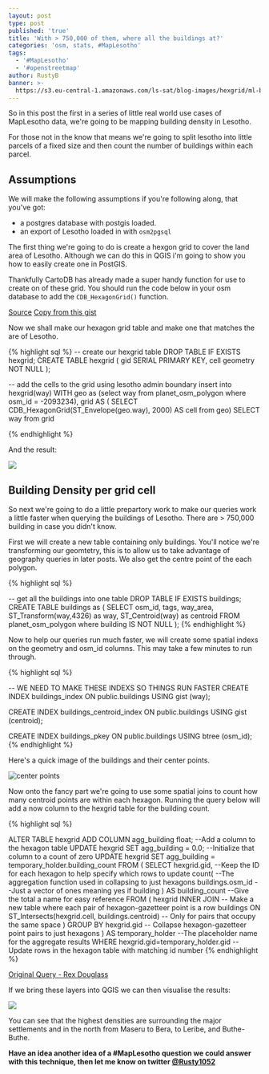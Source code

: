 ```yaml
---
layout: post
type: post
published: 'true'
title: 'With > 750,000 of them, where all the buildings at?'
categories: 'osm, stats, #MapLesotho'
tags:
  - '#MapLesotho'
  - '#openstreetmap'
author: RustyB
banner: >-
  https://s3.eu-central-1.amazonaws.com/ls-sat/blog-images/hexgrid/ml-bulding-densityw.jpg
---
```


So in this post the first in a series of little real world use cases of MapLesotho data, we're going to be mapping building density in Lesotho.

For those not in the know that means we're going to split lesotho into little parcels of a fixed size and then count the number of buildings within each parcel.

## Assumptions

We will make the following assumptions if you're following along, that you've got:

- a postgres database with postgis loaded.
- an export of Lesotho loaded in with `osm2pgsql`

The first thing we're going to do is create a hexgon grid to cover the land area of Lesotho. Although we can do this in QGIS i'm going to show you how to easily create one in PostGIS.

Thankfully CartoDB has already made a super handy function for use to create on of these grid. You should run the code below in your osm database to add the `CDB_HexagonGrid()` function.

[Source](https://github.com/CartoDB/cartodb-postgresql/blob/master/scripts-available/CDB_Hexagon.sql) [Copy from this gist](https://gist.github.com/rustyb/a9e266f1c3e96d0812609b5874c26322#file-cartodb-hexagon-grid-function-sql)

Now we shall make our hexagon grid table and make one that matches the are of Lesotho.

{% highlight sql %}
-- create our hexgrid table
DROP TABLE IF EXISTS hexgrid;
CREATE TABLE hexgrid (
  gid             SERIAL PRIMARY KEY,
  cell           geometry NOT NULL
);

-- add the cells to the grid using lesotho admin boundary
insert into hexgrid(way)
  WITH
 geo as (select way from planet_osm_polygon where osm_id = -2093234),
 grid AS ( SELECT CDB_HexagonGrid(ST_Envelope(geo.way), 2000) AS cell from geo)
SELECT way from grid

{% endhighlight %}

And the result:

![](https://s3.eu-central-1.amazonaws.com/ls-sat/blog-images/hexgrid/hexgrid.jpg)

## Building Density per grid cell

So next we're going to do a little prepartory work to make our queries work a little faster when querying the buildings of Lesotho. There are > 750,000 building in case you didn't know.

First we will create a new table containing only buildings. You'll notice we're transforming our geomtetry, this is to allow us to take advantage of geography queries in later posts. We also get the centre point of the each polygon.

{% highlight sql %}

-- get all the buildings into one table
DROP TABLE IF EXISTS buildings;
CREATE TABLE buildings as (
SELECT osm_id, tags, way_area, ST_Transform(way,4326) as way, ST_Centroid(way) as centroid
FROM planet_osm_polygon where building IS NOT NULL
);
{% endhighlight %}

Now to help our queries run much faster, we will create some spatial indexs on the geometry and osm_id columns. This may take a few minutes to run through.

{% highlight sql %}

-- WE NEED TO MAKE THESE INDEXS SO THINGS RUN FASTER
CREATE INDEX buildings_index
  ON public.buildings
  USING gist
  (way);

CREATE INDEX buildings_centroid_index
  ON public.buildings
  USING gist
  (centroid);

CREATE INDEX buildings_pkey
  ON public.buildings
  USING btree
  (osm_id);
{% endhighlight %}

Here's a quick image of the buildings and their center points.

![center points](https://s3.eu-central-1.amazonaws.com/ls-sat/blog-images/hexgrid/buildings.jpg)

Now onto the fancy part we're going to use some spatial joins to count how many centroid points are within each hexagon. Running the query below will add a now column to the hexgrid table for the building count.

{% highlight sql %}

ALTER TABLE hexgrid ADD COLUMN agg_building float; --Add a column to the hexagon table
UPDATE hexgrid SET agg_building = 0.0; --Initialize that column to a count of zero
UPDATE hexgrid SET agg_building = temporary_holder.building_count
  FROM
  (
    SELECT
      hexgrid.gid, --Keep the ID for each hexagon to help specify which rows to update
      count( --The aggregation function used in collapsing to just hexagons
          buildings.osm_id --Just a vector of ones meaning yes if building
          ) AS building_count --Give the total a name for easy reference
    FROM
    (
      hexgrid
      INNER JOIN -- Make a new table where each pair of hexagon-gazetteer point is a row
      buildings
      ON ST_Intersects(hexgrid.cell, buildings.centroid) -- Only for pairs that occupy the same space
    )
    GROUP BY hexgrid.gid -- Collapse hexagon-gazetteer point pairs to just hexagons
  ) AS temporary_holder --The placeholder name for the aggregate results
  WHERE hexgrid.gid=temporary_holder.gid --Update rows in the hexagon table with matching id number
{% endhighlight %}

[Original Query - Rex Douglass](http://rexdouglass.com/spatial-hexagon-binning-in-postgis/)

If we bring these layers into QGIS we can then visualise the results:

![](https://s3.eu-central-1.amazonaws.com/ls-sat/blog-images/hexgrid/ml-bulding-densityw.jpg)

You can see that the highest densities are surrounding the major settlements and in the north from Maseru to Bera, to Leribe, and Buthe-Buthe.

**Have an idea another idea of a #MapLesotho question we could answer with this technique, then let me know on twitter [@Rusty1052](https://twitter.com/rusty1052)**
